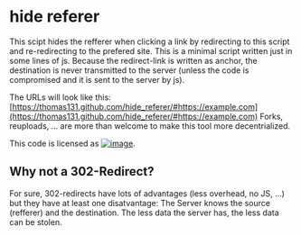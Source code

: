 hide referer
=============
This scipt hides the refferer when clicking a link by redirecting to this script and re-redirecting to the prefered site. This is a minimal script written just in some lines of js. Because the redirect-link is written as anchor, the destination is never transmitted to the server (unless the code is compromised and it is sent to the server by js).

The URLs will look like this: [https://thomas131.github.com/hide_referer/#https://example.com](https://thomas131.github.com/hide_referer/#https://example.com)
Forks, reuploads, ... are more than welcome to make this tool more decentrialized.

This code is licensed as [![image](https://licensebuttons.net/p/zero/1.0/88x31.png "CC0")](https://creativecommons.org/publicdomain/zero/1.0/).

Why not a 302-Redirect?
-----------------------
For sure, 302-redirects have lots of advantages (less overhead, no JS, ...) but they have at least one disatvantage: The Server knows the source (refferer) and the destination. The less data the server has, the less data can be stolen.